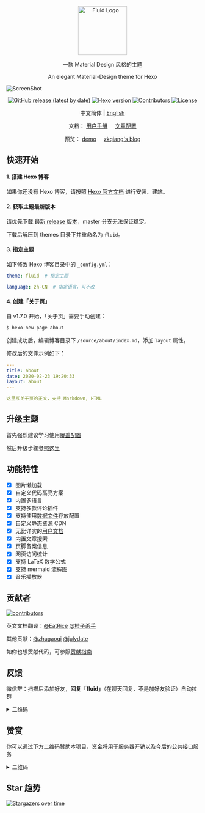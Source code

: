 <p align="center">
  <img alt="Fluid Logo" src="https://avatars2.githubusercontent.com/t/3419353?s=280&v=4" width="128">
</p>

<p align="center">一款 Material Design 风格的主题</p>
<p align="center">An elegant Material-Design theme for Hexo</p>

![ScreenShot](https://cdn.jsdelivr.net/gh/fluid-dev/static@master/hexo-theme-fluid/screenshots/index.png)

<p align="center">
  <a href="https://github.com/fluid-dev/hexo-theme-fluid/releases"><img alt="GitHub release (latest by date)" src="https://img.shields.io/github/v/release/fluid-dev/hexo-theme-fluid"></a>
  <a href="https://hexo.io/zh-cn/"><img alt="Hexo version" src="https://img.shields.io/badge/Hexo-3%2B-orange"></a>
  <a href="https://github.com/fluid-dev/hexo-theme-fluid/graphs/contributors"><img alt="Contributors" src="https://img.shields.io/github/contributors/fluid-dev/hexo-theme-fluid.svg?style=flat"></a>
  <a href="https://github.com/fluid-dev/hexo-theme-fluid/blob/master/LICENSE"><img alt="License" src="https://img.shields.io/github/license/fluid-dev/hexo-theme-fluid.svg?style=flat"></a>
</p>

<p align="center">中文简体  |  <a title="English" href="README_en.md">English</a></p>

<p align="center">
  <span>文档：</span>
  <a href="https://hexo.fluid-dev.com/docs/">用户手册</a>&nbsp&nbsp&nbsp&nbsp
  <a href="https://hexo.io/zh-cn/docs/front-matter">文章配置</a>
</p>

<p align="center">
  <span>预览：</span>
  <a href="https://hexo.fluid-dev.com/">demo</a>&nbsp&nbsp&nbsp&nbsp
  <a href="https://zkqiang.cn">zkqiang's blog</a>
</p>

## 快速开始

#### 1. 搭建 Hexo 博客

如果你还没有 Hexo 博客，请按照 [Hexo 官方文档](https://hexo.io/zh-cn/docs/) 进行安装、建站。

#### 2. 获取主题最新版本

请优先下载 [最新 release 版本](https://github.com/fluid-dev/hexo-theme-fluid/releases)，master 分支无法保证稳定。

下载后解压到 themes 目录下并重命名为 `fluid`。

#### 3. 指定主题

如下修改 Hexo 博客目录中的 `_config.yml`：

```yaml
theme: fluid  # 指定主题

language: zh-CN  # 指定语言，可不改
```

#### 4. 创建「关于页」

自 v1.7.0 开始，「关于页」需要手动创建：

```bash
$ hexo new page about
```

创建成功后，编辑博客目录下 `/source/about/index.md`，添加 `layout` 属性。

修改后的文件示例如下：

```yml
---
title: about
date: 2020-02-23 19:20:33
layout: about
---

这里写关于页的正文，支持 Markdown, HTML
```

## 升级主题

首先强烈建议学习使用[覆盖配置](https://hexo.fluid-dev.com/docs/guide/#%E8%A6%86%E7%9B%96%E9%85%8D%E7%BD%AE)

然后升级步骤[参照这里](https://hexo.fluid-dev.com/docs/example/#%E6%9B%B4%E6%96%B0%E4%B8%BB%E9%A2%98)

## 功能特性

- [x] 图片懒加载
- [x] 自定义代码高亮方案
- [x] 内置多语言
- [x] 支持多款评论插件
- [x] 支持使用[数据文件](https://hexo.io/zh-cn/docs/data-files)存放配置
- [x] 自定义静态资源 CDN
- [x] 无比详实的[用户文档](https://hexo.fluid-dev.com/docs/)
- [x] 内置文章搜索
- [x] 页脚备案信息
- [x] 网页访问统计
- [x] 支持 LaTeX 数学公式
- [x] 支持 mermaid 流程图
- [x] 音乐播放器

## 贡献者

[![contributors](https://opencollective.com/hexo-theme-fluid/contributors.svg?width=890&button=false)](https://github.com/fluid-dev/hexo-theme-fluid/graphs/contributors)

英文文档翻译：[@EatRice](https://eatrice.top/) [@橙子杀手](https://ruru.eatrice.top)

其他贡献：[@zhugaoqi](https://github.com/zhugaoqi) [@julydate](https://github.com/julydate)

如你也想贡献代码，可参照[贡献指南](https://hexo.fluid-dev.com/docs/contribute/)

## 反馈

微信群：扫描后添加好友，**回复「fluid」**（在聊天回复，不是加好友验证）自动拉群

<details><summary>二维码</summary><img width="200" src="https://cdn.jsdelivr.net/gh/fluid-dev/static@master/hexo-theme-fluid/wechat.jpeg" alt="wechat"></details>

## 赞赏

你可以通过下方二维码赞助本项目，资金将用于服务器开销以及今后的公共接口服务

<details><summary>二维码</summary><img width="600" src="https://cdn.jsdelivr.net/gh/fluid-dev/static@master/hexo-theme-fluid/reward.png" alt="reward"></details>

## Star 趋势

[![Stargazers over time](https://starchart.cc/fluid-dev/hexo-theme-fluid.svg)](https://starchart.cc/fluid-dev/hexo-theme-fluid)
